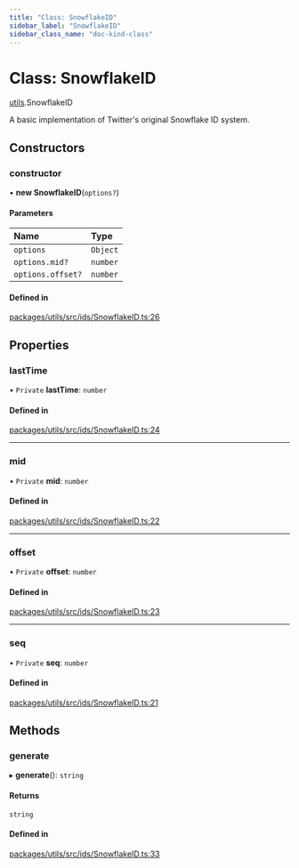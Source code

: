 ```yaml
---
title: "Class: SnowflakeID"
sidebar_label: "SnowflakeID"
sidebar_class_name: "doc-kind-class"
---
```


# Class: SnowflakeID

[utils](../modules/utils).SnowflakeID

A basic implementation of Twitter's original Snowflake ID system.

## Constructors

### constructor

• **new SnowflakeID**(`options?`)

#### Parameters

| Name | Type |
| :------ | :------ |
| `options` | `Object` |
| `options.mid?` | `number` |
| `options.offset?` | `number` |

#### Defined in

[packages/utils/src/ids/SnowflakeID.ts:26](https://github.com/nirrius/keywork/blob/6b5e3cc/packages/utils/src/ids/SnowflakeID.ts#L26)

## Properties

### lastTime

• `Private` **lastTime**: `number`

#### Defined in

[packages/utils/src/ids/SnowflakeID.ts:24](https://github.com/nirrius/keywork/blob/6b5e3cc/packages/utils/src/ids/SnowflakeID.ts#L24)

___

### mid

• `Private` **mid**: `number`

#### Defined in

[packages/utils/src/ids/SnowflakeID.ts:22](https://github.com/nirrius/keywork/blob/6b5e3cc/packages/utils/src/ids/SnowflakeID.ts#L22)

___

### offset

• `Private` **offset**: `number`

#### Defined in

[packages/utils/src/ids/SnowflakeID.ts:23](https://github.com/nirrius/keywork/blob/6b5e3cc/packages/utils/src/ids/SnowflakeID.ts#L23)

___

### seq

• `Private` **seq**: `number`

#### Defined in

[packages/utils/src/ids/SnowflakeID.ts:21](https://github.com/nirrius/keywork/blob/6b5e3cc/packages/utils/src/ids/SnowflakeID.ts#L21)

## Methods

### generate

▸ **generate**(): `string`

#### Returns

`string`

#### Defined in

[packages/utils/src/ids/SnowflakeID.ts:33](https://github.com/nirrius/keywork/blob/6b5e3cc/packages/utils/src/ids/SnowflakeID.ts#L33)
